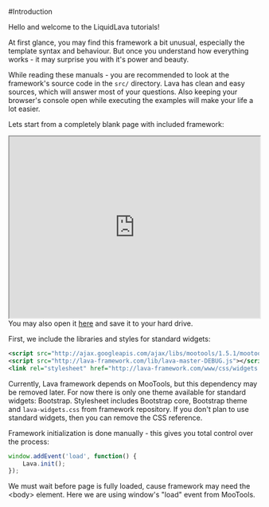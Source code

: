 
#Introduction

Hello and welcome to the LiquidLava tutorials!

At first glance, you may find this framework a bit unusual, especially the template syntax and behaviour. 
But once you understand how everything works - it may surprise you with it's power and beauty.

While reading these manuals - you are recommended to look at the framework's source code 
in the `src/` directory. Lava has clean and easy sources, which will answer most of your questions.
Also keeping your browser's console open while executing the examples will make your life a lot easier.

Lets start from a completely blank page with included framework:
<iframe style="height: 26em; width: 100%" src="http://embed.plnkr.co/S9wbHK/index.html"></iframe>
You may also open it <a href="/www/demos/blank.html" target="_blank">here</a> and save it to your hard drive.

First, we include the libraries and styles for standard widgets:

```xml
<script src="http://ajax.googleapis.com/ajax/libs/mootools/1.5.1/mootools-yui-compressed.js"></script>
<script src="http://lava-framework.com/lib/lava-master-DEBUG.js"></script>
<link rel="stylesheet" href="http://lava-framework.com/www/css/widgets.css" />
```

Currently, Lava framework depends on MooTools, but this dependency may be removed later.
For now there is only one theme available for standard widgets: Bootstrap.
Stylesheet includes Bootstrap core, Bootstrap theme and `lava-widgets.css` from framework repository. 
If you don't plan to use standard widgets, then you can remove the CSS reference.

Framework initialization is done manually - this gives you total control over the process:

```javascript
window.addEvent('load', function() {
	Lava.init();
});
```

We must wait before page is fully loaded, cause framework may need the &lt;body&gt; element.
Here we are using window's "load" event from MooTools.
